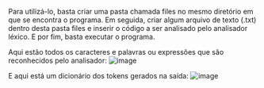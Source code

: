 Para utilizá-lo, basta criar uma pasta chamada files no mesmo diretório em que se encontra o programa. Em seguida, criar algum arquivo de texto (.txt) dentro desta pasta files e inserir o código a ser analisado pelo analisador léxico. E por fim, basta executar o programa.

Aqui estão todos os caracteres e palavras ou expressões que são reconhecidos pelo analisador:
![image](https://github.com/luanbsc/Analisador-lexico/assets/113149444/589d34f2-0dc7-4207-9d4a-1896b70fd110)

E aqui está um dicionário dos tokens gerados na saída:
![image](https://github.com/luanbsc/Analisador-lexico/assets/113149444/dad96b08-9183-4505-8738-6d392fd9811f)
